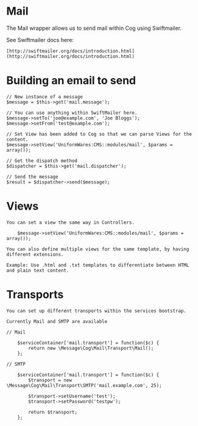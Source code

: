# Mail

The Mail wrapper allows us to send mail within Cog using Swiftmailer.

See Swiftmailer docs here:

    [http://swiftmailer.org/docs/introduction.html](http://swiftmailer.org/docs/introduction.html)

# Building an email to send

    // New instance of a message
    $message = $this->get('mail.message');

    // You can use anything within SwiftMailer here.
    $message->setTo('joe@example.com', 'Joe Bloggs');
    $message->setFrom('test@example.com');

    // Set View has been added to Cog so that we can parse Views for the content.
    $message->setView('UniformWares:CMS::modules/mail', $params = array());

    // Get the dispatch method
    $dispatcher = $this->get('mail.dispatcher');

    // Send the message
    $result = $dispatcher->send($message);

# Views

    You can set a view the same way in Controllers.

        $message->setView('UniformWares:CMS::modules/mail', $params = array());

    You can also define multiple views for the same template, by having different extensions.

    Example: Use .html and .txt templates to differentiate between HTML and plain text content.

# Transports

    You can set up different transports within the services bootstrap.

    Currently Mail and SMTP are available

    // Mail

        $serviceContainer['mail.transport'] = function($c) {
            return new \Message\Cog\Mail\Transport\Mail();
        };

    // SMTP

        $serviceContainer['mail.transport'] = function($c) {
            $transport = new \Message\Cog\Mail\Transport\SMTP('mail.example.com', 25);

            $transport->setUsername('test');
            $transport->setPassword('testpw');

            return $transport;
        };



